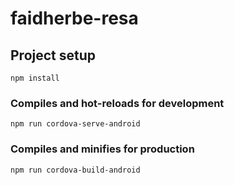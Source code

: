 # faidherbe-resa

## Project setup
```
npm install
```

### Compiles and hot-reloads for development
```
npm run cordova-serve-android
```

### Compiles and minifies for production
```
npm run cordova-build-android
```
